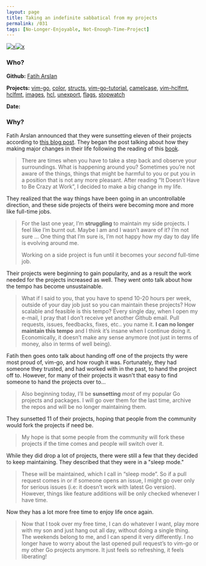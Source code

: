```yaml
---
layout: page
title: Taking an indefinite sabbatical from my projects
permalink: /031
tags: [No-Longer-Enjoyable, Not-Enough-Time-Project]
---
```


[![x](https://img.shields.io/badge/-No%20Longer%20Enjoyable-ff033e)](/#NLE)[![x](https://img.shields.io/badge/-Not%20Enough%20Time%20(Internal)-darkblue)](/#NETI)

### Who?

**Github:** [Fatih Arslan](https://github.com/fatih)

**Projects:** [vim-go](https://github.com/fatih/vim-go), [color](https://github.com/fatih/color), [structs](https://github.com/fatih/structs), [vim-go-tutorial](https://github.com/fatih/vim-go-tutorial), [camelcase](https://github.com/fatih/camelcase), [vim-hclfmt](https://github.com/fatih/vim-hclfmt), [hclfmt](https://github.com/fatih/hclfmt), [images](https://github.com/fatih/images), [hcl](https://github.com/fatih/hcl), [unexport](https://github.com/fatih/unexport), [flags](https://github.com/fatih/flags), [stopwatch](https://github.com/fatih/stopwatch)

**Date:** 

### Why?

Fatih Arslan announced that they were sunsetting eleven of their projects according to [this blog post](https://arslan.io/2018/10/09/taking-an-indefinite-sabbatical-from-my-projects/). They began the post talking about how they making major changes in their life following the reading of this [book](https://basecamp.com/books/calm). 

> There are times when you have to take a step back and observe your surroundings. What is happening around you? Sometimes you’re not aware of the things, things that might be harmful to you or put you in a position that is not any more pleasant. After reading “It Doesn’t Have to Be Crazy at Work”, I decided to make a big change in my life.

They realized that the way things have been going in an uncontrollable direction, and these side projects of theirs were becoming more and more like full-time jobs. 

> For the last one year, I’m **struggling** to maintain my  side projects. I feel like I’m burnt out. Maybe I am and I wasn’t aware  of it? I’m not sure … One thing that I’m sure is, I’m not happy how my  day to day life is evolving around me.
>
> Working on a side project is fun until it becomes your *second* full-time job.

Their projects were beginning to gain popularity, and as a result the work needed for the projects increased as well. They went onto talk about how the tempo has become unsustainable. 

> What if I said to you, that you have to spend 10-20 hours per week,  outside of your day job just so you can maintain these projects? How  scalable and feasible is this tempo? Every single day, when I open my  e-mail, I pray that I don’t receive yet another Github email. Pull  requests, issues, feedbacks, fixes, etc.. you name it. **I can no longer maintain this tempo** and I think it’s insane when I continue doing it. Economically, it  doesn’t make any sense anymore (not just in terms of money, also in  terms of well being).

Fatih then goes onto talk about handing off one of the projects thy were most proud of, vim-go, and how rough it was. Fortunately, they had someone they trusted, and had worked with in the past, to hand the project off to. However, for many of their projects it wasn't that easy to find someone to hand the projects over to... 

> Also beginning today, I’ll be **sunsetting** *most*  of my popular Go projects and packages. I will go over them for the last time, archive the repos and will be no longer maintaining them. 

They sunsetted 11 of their projects, hoping that people from the community would fork the projects if need be. 

> My hope is that some people from the community will fork these projects if the time comes and people will switch over it.

While they did drop a lot of projects, there were still a few that they decided to keep maintaining. They described that they were in a "sleep mode."

>  These will be maintained, which I call in “sleep mode”. So if a pull  request comes in or if someone opens an issue, I might go over only for  serious issues (i.e: it doesn’t work with latest Go version). However,  things like feature additions will be only checked whenever I have time.

Now they has a lot more free time to enjoy life once again. 

> Now that I took over my free time, I can do whatever I want, play more  with my son and just hang out all day, without doing a single thing. The weekends belong to me, and I can spend it very differently. I no longer have to worry about the last opened pull request’s to vim-go or my  other Go projects anymore. It just feels so refreshing, it feels  liberating!

